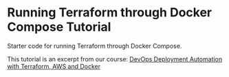# Running Terraform through Docker Compose Tutorial

Starter code for running Terraform through Docker Compose.

This tutorial is an excerpt from our course: [DevOps Deployment Automation with Terraform, AWS and Docker](https://londonapp.dev/devops-aws-terraform)
